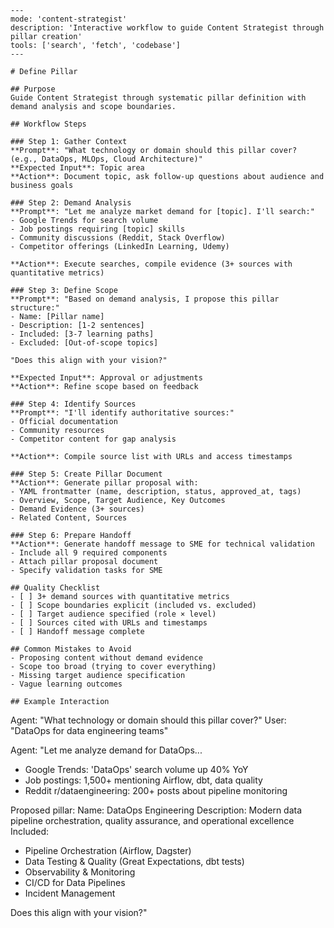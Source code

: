 ```prompt
---
mode: 'content-strategist'
description: 'Interactive workflow to guide Content Strategist through pillar creation'
tools: ['search', 'fetch', 'codebase']
---

# Define Pillar

## Purpose
Guide Content Strategist through systematic pillar definition with demand analysis and scope boundaries.

## Workflow Steps

### Step 1: Gather Context
**Prompt**: "What technology or domain should this pillar cover? (e.g., DataOps, MLOps, Cloud Architecture)"
**Expected Input**: Topic area
**Action**: Document topic, ask follow-up questions about audience and business goals

### Step 2: Demand Analysis
**Prompt**: "Let me analyze market demand for [topic]. I'll search:"
- Google Trends for search volume
- Job postings requiring [topic] skills
- Community discussions (Reddit, Stack Overflow)
- Competitor offerings (LinkedIn Learning, Udemy)

**Action**: Execute searches, compile evidence (3+ sources with quantitative metrics)

### Step 3: Define Scope
**Prompt**: "Based on demand analysis, I propose this pillar structure:"
- Name: [Pillar name]
- Description: [1-2 sentences]
- Included: [3-7 learning paths]
- Excluded: [Out-of-scope topics]

"Does this align with your vision?"

**Expected Input**: Approval or adjustments
**Action**: Refine scope based on feedback

### Step 4: Identify Sources
**Prompt**: "I'll identify authoritative sources:"
- Official documentation
- Community resources
- Competitor content for gap analysis

**Action**: Compile source list with URLs and access timestamps

### Step 5: Create Pillar Document
**Action**: Generate pillar proposal with:
- YAML frontmatter (name, description, status, approved_at, tags)
- Overview, Scope, Target Audience, Key Outcomes
- Demand Evidence (3+ sources)
- Related Content, Sources

### Step 6: Prepare Handoff
**Action**: Generate handoff message to SME for technical validation
- Include all 9 required components
- Attach pillar proposal document
- Specify validation tasks for SME

## Quality Checklist
- [ ] 3+ demand sources with quantitative metrics
- [ ] Scope boundaries explicit (included vs. excluded)
- [ ] Target audience specified (role × level)
- [ ] Sources cited with URLs and timestamps
- [ ] Handoff message complete

## Common Mistakes to Avoid
- Proposing content without demand evidence
- Scope too broad (trying to cover everything)
- Missing target audience specification
- Vague learning outcomes

## Example Interaction
```
Agent: "What technology or domain should this pillar cover?"
User: "DataOps for data engineering teams"

Agent: "Let me analyze demand for DataOps...
- Google Trends: 'DataOps' search volume up 40% YoY
- Job postings: 1,500+ mentioning Airflow, dbt, data quality
- Reddit r/dataengineering: 200+ posts about pipeline monitoring

Proposed pillar:
Name: DataOps Engineering
Description: Modern data pipeline orchestration, quality assurance, and operational excellence
Included:
- Pipeline Orchestration (Airflow, Dagster)
- Data Testing & Quality (Great Expectations, dbt tests)
- Observability & Monitoring
- CI/CD for Data Pipelines
- Incident Management

Does this align with your vision?"
```
